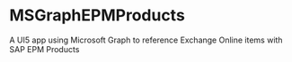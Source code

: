 # MSGraphEPMProducts
A UI5 app using Microsoft Graph to reference Exchange Online items with SAP EPM Products
